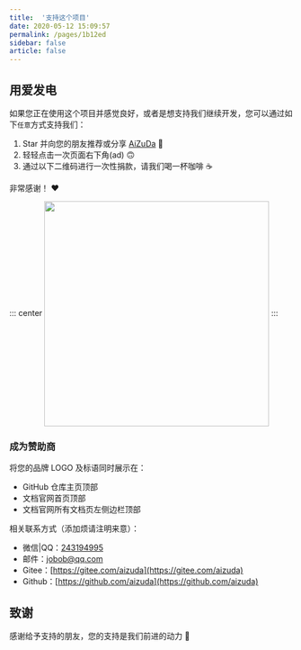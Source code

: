 ```yaml
---
title:  '支持这个项目'
date: 2020-05-12 15:09:57
permalink: /pages/1b12ed
sidebar: false
article: false
---
```


## 用爱发电

如果您正在使用这个项目并感觉良好，或者是想支持我们继续开发，您可以通过如下`任意`方式支持我们：

1. Star 并向您的朋友推荐或分享 [AiZuDa](https://gitee.com/aizuda) 🚀
2. 轻轻点击一次页面右下角(ad) 🙃
3. 通过以下二维码进行一次性捐款，请我们喝一杯咖啡 ☕️

非常感谢！ ❤️

::: center
<img align="center" height="400px" src="/img/donate.png"/>
:::

### 成为赞助商

将您的品牌 LOGO 及标语同时展示在：

- GitHub 仓库主页顶部
- 文档官网首页顶部
- 文档官网所有文档页左侧边栏顶部

相关联系方式（添加烦请注明来意）：

- 微信|QQ：[243194995](tencent://message/?uin=243194995&Site=&Menu=yes)
- 邮件：[jobob@qq.com](mailto:jobob@qq.com)
- Gitee：[https://gitee.com/aizuda](https://gitee.com/aizuda)
- Github：[https://github.com/aizuda](https://github.com/aizuda)

## 致谢

感谢给予支持的朋友，您的支持是我们前进的动力 🎉
